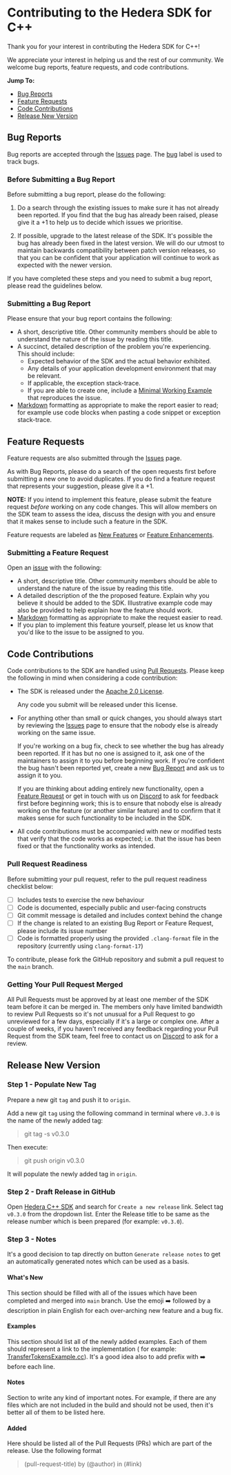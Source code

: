 # Contributing to the Hedera SDK for C++

Thank you for your interest in contributing the Hedera SDK for C++!

We appreciate your interest in helping us and the rest of our community. We welcome bug reports, feature requests, and
code contributions.

**Jump To:**

- [Bug Reports](#bug-reports)
- [Feature Requests](#feature-requests)
- [Code Contributions](#code-contributions)
- [Release New Version](#release-new-version)

## Bug Reports

Bug reports are accepted through the [Issues][issues] page. The [bug][label-bug] label is used to track bugs.

### Before Submitting a Bug Report

Before submitting a bug report, please do the following:

1. Do a search through the existing issues to make sure it has not already been reported. If you find that the bug has
   already been raised, please give it a +1 to help us to decide which issues we prioritise.

2. If possible, upgrade to the latest release of the SDK. It's possible the bug has already been fixed in the latest
   version. We will do our utmost to maintain backwards compatibility between patch version releases, so that you can be
   confident that your application will continue to work as expected with the newer version.

If you have completed these steps and you need to submit a bug report, please read the guidelines below.

### Submitting a Bug Report

Please ensure that your bug report contains the following:

* A short, descriptive title. Other community members should be able to understand the nature of the issue by reading
  this title.
* A succinct, detailed description of the problem you're experiencing. This should include:
    * Expected behavior of the SDK and the actual behavior exhibited.
    * Any details of your application development environment that may be relevant.
    * If applicable, the exception stack-trace.
    * If you are able to create one, include a [Minimal Working Example][mwe] that reproduces the issue.
* [Markdown][markdown] formatting as appropriate to make the report easier to read; for example use code blocks when
  pasting a code snippet or exception stack-trace.

## Feature Requests

Feature requests are also submitted through the [Issues][issues] page.

As with Bug Reports, please do a search of the open requests first before submitting a new one to avoid duplicates. If
you do find a feature request that represents your suggestion, please give it a +1.

__NOTE:__ If you intend to implement this feature, please submit the feature request *before* working on any code
changes. This will allow members on the SDK team to assess the idea, discuss the design with you and ensure that it
makes sense to include such a feature in the SDK.

Feature requests are labeled as [New Features][label-new-feature] or [Feature Enhancements][label-feature-enhancement].

### Submitting a Feature Request

Open an [issue][issues] with the following:

* A short, descriptive title. Other community members should be able to understand the nature of the issue by reading
  this title.
* A detailed description of the the proposed feature. Explain why you believe it should be added to the SDK.
  Illustrative example code may also be provided to help explain how the feature should work.
* [Markdown][markdown] formatting as appropriate to make the request easier to read.
* If you plan to implement this feature yourself, please let us know that you'd like to the issue to be assigned to you.

## Code Contributions

Code contributions to the SDK are handled using [Pull Requests][pull-requests]. Please keep the following in mind when
considering a code contribution:

* The SDK is released under the [Apache 2.0 License][license].

  Any code you submit will be released under this license.

* For anything other than small or quick changes, you should always start by reviewing the [Issues][issues] page to
  ensure that the nobody else is already working on the same issue.

  If you're working on a bug fix, check to see whether the bug has already been reported. If it has but no one is
  assigned to it, ask one of the maintainers to assign it to you before beginning work. If you're confident the bug
  hasn't been reported yet, create a new [Bug Report](#bug-reports) and ask us to assign it to you.

  If you are thinking about adding entirely new functionality, open a [Feature Request](#feature-requests) or get in
  touch with us on [Discord](discord) to ask for feedback first before beginning work; this is to ensure that nobody
  else is already working on the feature (or another similar feature) and to confirm that it makes sense for such
  functionality to be included in the SDK.
* All code contributions must be accompanied with new or modified tests that verify that the code works as expected;
  i.e. that the issue has been fixed or that the functionality works as intended.

### Pull Request Readiness

Before submitting your pull request, refer to the pull request readiness checklist below:

* [ ] Includes tests to exercise the new behaviour
* [ ] Code is documented, especially public and user-facing constructs
* [ ] Git commit message is detailed and includes context behind the change
* [ ] If the change is related to an existing Bug Report or Feature Request, please include its issue number
* [ ] Code is formatted properly using the provided `.clang-format` file in the repository (currently
  using `clang-format-17`)

To contribute, please fork the GitHub repository and submit a pull request to the `main` branch.

### Getting Your Pull Request Merged

All Pull Requests must be approved by at least one member of the SDK team before it can be merged in. The members only
have limited bandwidth to review Pull Requests so it's not unusual for a Pull Request to go unreviewed for a few days,
especially if it's a large or complex one. After a couple of weeks, if you haven't received any feedback regarding your
Pull Request from the SDK team, feel free to contact us on [Discord](discord) to ask for a review.

## Release New Version

### Step 1 - Populate New Tag

Prepare a new git `tag` and push it to `origin`.

Add a new git `tag` using the following command in terminal where `v0.3.0` is the name of the newly added tag:
> git tag -s v0.3.0

Then execute:
> git push origin v0.3.0

It will populate the newly added tag in `origin`.

### Step 2 - Draft Release in GitHub

Open [Hedera C++ SDK](https://github.com/hashgraph/hedera-sdk-cpp) and search for `Create a new release` link.
Select tag `v0.3.0` from the dropdown list. Enter the Release title to be same as the release number which is been
prepared (for example: `v0.3.0`).

### Step 3 - Notes

It's a good decision to tap directly on button `Generate release notes` to get an automatically generated notes which
can be used as a basis.

#### What's New

This section should be filled with all of the issues which have been completed and merged into `main` branch. Use the
emoji ➡️ followed by a description in plain English for each over-arching new feature and a bug fix.

#### Examples

This section should list all of the newly added examples. Each of them should represent a link to the implementation (
for example: [TransferTokensExample.cc](TransferTokensExample.cc)). It's a good idea also to add prefix with ➡️ before
each line.

#### Notes

Section to write any kind of important notes. For example, if there are any files which are not included in the build
and should not be used, then it's better all of them to be listed here.

#### Added

Here should be listed all of the Pull Requests (PRs) which are part of the release. Use the following format
> (pull-request-title) by (@author) in (#link)

[issues]: https://github.com/hashgraph/hedera-sdk-cpp/issues

[label-bug]: https://github.com/hashgraph/hedera-sdk-cpp/labels/bug

[mwe]: https://en.wikipedia.org/wiki/Minimal_Working_Example

[markdown]: https://guides.github.com/features/mastering-markdown/

[label-feature-enhancement]: https://github.com/hashgraph/hedera-sdk-cpp/labels/Feature%20Enhancement

[label-new-feature]: https://github.com/hashgraph/hedera-sdk-cpp/labels/New%20Feature

[pull-requests]: https://github.com/hashgraph/hedera-sdk-cpp/pulls

[license]: https://github.com/hashgraph/hedera-sdk-cpp/blob/main/LICENSE

[discord]: https://hedera.com/discord
